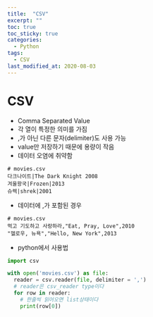 ```yaml
---
title:  "CSV"
excerpt: ""
toc: true
toc_sticky: true
categories:
  - Python
tags:
  - CSV
last_modified_at: 2020-08-03
---
```


# CSV
* Comma Separated Value
* 각 열이 특정한 의미를 가짐
* ,가 아닌 다른 문자(delimiter)도 사용 가능
* value만 저장하기 때문에 용량이 작음
* 데이터 오염에 취약함

``` 
# movies.csv
다크나이트|The Dark Knight 2008
겨울왕국|Frozen|2013
슈렉|shrek|2001
```

* 데이터에 ,가 포함된 경우

```
# movies.csv
먹고 기도하고 사랑하라,"Eat, Pray, Love",2010
"헬로우, 뉴욕","Hello, New York",2013
```

* python에서 사용법

```python
import csv

with open('movies.csv') as file:
  reader = csv.reader(file, delimiter = ',')
  # reader은 csv_reader type이다
  for row in reader:
    # 한줄씩 읽어오면 list상태이다
    print(row[0])
```
